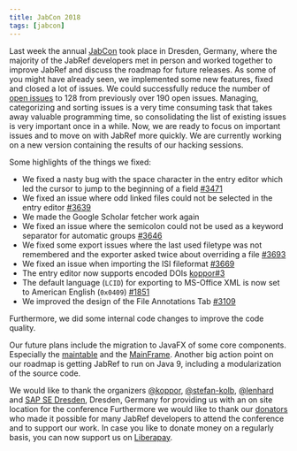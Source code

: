 ```yaml
---
title: JabCon 2018
tags: [jabcon]
---
```

Last week the annual [JabCon](https://jabcon.jabref.org/) took place in Dresden, Germany, where the majority of the JabRef developers met in person and worked together to improve JabRef and discuss the roadmap for future releases.
As some of you might have already seen, we implemented some new features, fixed and closed a lot of issues.
We could successfully reduce the number of [open issues](https://github.com/JabRef/jabref/issues?q=is%3Aopen+is%3Aissue) to 128 from previously over 190 open issues.
Managing, categorizing and sorting issues is a very time consuming task that takes away valuable programming time, so consolidating the list of existing issues is very important once in a while.
Now, we are ready to focus on important issues and to move on with JabRef more quickly.
We are currently working on a new version containing the results of our hacking sessions.

Some highlights of the things we fixed:

- We fixed a nasty bug with the space character in the entry editor which led the cursor to jump to the beginning of a field [#3471](https://github.com/JabRef/jabref/issues/3471)
- We fixed an issue where odd linked files could not be selected in the entry editor [#3639](https://github.com/JabRef/jabref/issues/3639)
- We made the Google Scholar fetcher work again
- We fixed an issue where the semicolon could not be used as a keyword separator for automatic groups [#3646](https://github.com/JabRef/jabref/issues/#3646)
- We fixed some export issues where the last used filetype was not remembered and the exporter asked twice about overriding a file [#3693](https://github.com/JabRef/jabref/issues/3693)
- We fixed an issue when importing the ISI fileformat [#3669](https://github.com/JabRef/jabref/issues/3669)
- The entry editor now supports encoded DOIs [koppor#3](https://github.com/koppor/jabref/issues/3)
- The default language (`LCID`) for exporting to MS-Office XML is now set to American English (`0x0409`) [#1851](https://github.com/JabRef/jabref/issues/1851)
- We improved the design of the File Annotations Tab [#3109](https://github.com/JabRef/jabref/issues/3109)

Furthermore, we did some internal code changes to improve the code quality.

Our future plans include the migration to JavaFX of some core components.
Especially the [maintable](https://github.com/JabRef/jabref/pull/3621) and the [MainFrame](https://github.com/JabRef/jabref/pull/3684).
Another big action point on our roadmap is getting JabRef to run on Java 9, including a modularization of the source code.

We would like to thank the organizers [@koppor], [@stefan-kolb], [@lenhard] and [SAP SE Dresden](https://zeus2018.org/venue/), Dresden, Germany for providing us with an on site location for the conference
Furthermore we would like to thank our [donators](https://donations.jabref.org) who made it possible for many JabRef developers to attend the conference and to support our work.
In case you like to donate money on a regularly basis, you can now support us on [Liberapay](https://liberapay.com/JabRef).

  [@koppor]: https://github.com/koppor/
  [@stefan-kolb]: https://github.com/stefan-kolb/
  [@lenhard]: https://github.com/lenhard/
